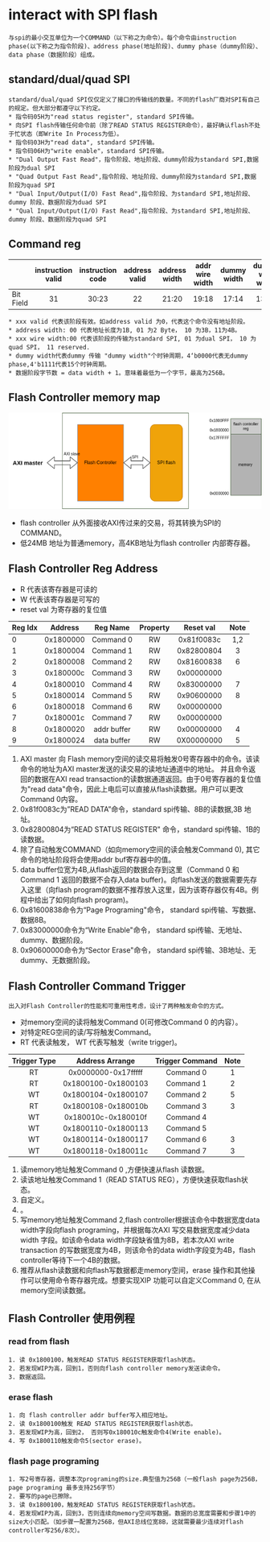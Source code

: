 # interact with SPI flash
    与spi的最小交互单位为一个COMMAND（以下称之为命令）。每个命令由instruction phase(以下称之为指令阶段)、address phase(地址阶段)、dummy phase（dummy阶段）、data phase（数据阶段）组成。
## standard/dual/quad SPI
    standard/dual/quad SPI仅仅定义了接口的传输线的数量。不同的flash厂商对SPI有自己的规定。但大部分都遵守以下约定。
    * 指令码05H为"read status register", standard SPI传输。
    * 向SPI flash传输任何命令前（除了READ STATUS REGISTER命令），最好确认flash不处于忙状态（即Write In Process为低）。
    * 指令码03H为"read data", standard SPI传输。
    * 指令码06H为"write enable"，standard SPI传输。
    * "Dual Output Fast Read"，指令阶段、地址阶段、dummy阶段为standard SPI,数据阶段为dual SPI
    * "Quad Output Fast Read",指令阶段、地址阶段、dummy阶段为standard SPI,数据阶段为quad SPI
    * "Dual Input/Output(I/O) Fast Read",指令阶段、为standard SPI,地址阶段、dummy 阶段、数据阶段为duad SPI
    * "Qual Input/Output(I/O) Fast Read",指令阶段、为standard SPI,地址阶段、dummy 阶段、数据阶段为quad SPI

## Command reg
|           | instruction valid | instruction code|address valid|address width|addr wire width|dummy width|dummy wire width|data valid|data width|data input|data wire width|
|:----------|:-----------------:|:---------------:|:-----------:|:-----------:|:-------------:|:---------:|:----------:|:----------:|:-----------------:|:---:|:-------------:|
| Bit Field |     31            | 30:23           |22           |21:20        |19:18          |17:14      |   13:12      |11   |10:3          |2    |1:0|
    * xxx valid 代表该阶段有效。如address valid 为0，代表这个命令没有地址阶段。 
    * address width: 00 代表地址长度为1B, 01 为2 Byte， 10 为3B，11为4B。
    * xxx wire width:00 代表该阶段的传输为standard SPI, 01 为dual SPI， 10 为quad SPI， 11 reserved.
    * dummy width代表dummy 传输 "dummy width"个时钟周期，4‘b0000代表无dummy phase,4'b1111代表15个时钟周期。
    * 数据阶段字节数 = data width + 1。意味着最低为一个字节，最高为256B。

## Flash Controller memory map
![](flash_controller_memory.png)
* flash controller 从外面接收AXI传过来的交易，将其转换为SPI的COMMAND。
* 低24MB 地址为普通memory，高4KB地址为flash controller 内部寄存器。

## Flash Controller Reg Address
* R 代表该寄存器是可读的
* W 代表该寄存器是可写的
* reset val 为寄存器的复位值

|Reg Idx|Address| Reg Name | Property |Reset val| Note|
|:------|:-----:|:--------:|:--------:|:-------:|:---:|
|0      |0x1800000|Command 0 | RW     |0x81f0083c|1,2 |
|1      |0x1800004|Command 1 | RW     |0x82800804| 3  |
|2      |0x1800008|Command 2 | RW     |0x81600838| 6  |
|3      |0x180000c|Command 3 | RW     |0x00000000|    |
|4      |0x1800010|Command 4 | RW     |0x83000000|7   |
|5      |0x1800014|Command 5 | RW     |0x90600000|  8 |
|6      |0x1800018|Command 6 | RW     |0x00000000|    |
|7      |0x180001c|Command 7 | RW     |0x00000000|    |
|8      |0x1800020|addr buffer|RW     |0x00000000|  4 |
|9      |0x1800024|data buffer|RW     |0X00000000| 5  |






1. AXI master 向 Flash memory空间的读交易将触发0号寄存器中的命令。该读命令的地址为AXI master发送的读交易的读地址通道中的地址。 并且命令返回的数据在AXI read transaction的读数据通道返回。由于0号寄存器的复位值为"read data"命令，因此上电后可以直接从flash读数据。用户可以更改Command 0内容。
2. 0x81f0083c为”READ DATA”命令，standard spi传输、8B的读数据,3B 地址。
3. 0x82800804为“READ STATUS REGISTER" 命令，standard spi传输、1B的读数据。
4. 除了自动触发COMMAND（如向memory空间的读会触发Command 0), 其它命令的地址阶段将会使用addr buf寄存器中的值。
5. data buffer位宽为4B,从flash返回的数据会存到这里（Command 0 和 Command 1 返回的数据不会存入data buffer)。向flash发送的数据需要先存入这里（向flash program的数据不推荐放入这里，因为该寄存器仅有4B。例程中给出了如何向flash program)。 
6. 0x81600838命令为“Page Programing"命令， standard spi传输、写数据、数据8B。
7. 0x83000000命令为“Write Enable"命令， standard spi传输、无地址、dummy、数据阶段。
8. 0x90600000命令为“Sector Erase"命令， standard spi传输、3B地址、无dummy、无数据阶段。
## Flash Controller Command Trigger
    出入对Flash Controller的性能和可重用性考虑，设计了两种触发命令的方式。
* 对memory空间的读将触发Command 0(可修改Command 0 的内容）。
* 对特定REG空间的读/写将触发Command。
* RT 代表读触发， WT 代表写触发（write trigger)。

|Trigger Type|Address Arrange|Trigger Command| Note |
|:----------:|:-------------:|:-------------:|:----:|
|RT          |0x0000000-0x17fffff|Command 0| 1|
|RT          |0x1800100-0x1800103|Command 1| 2|
|WT          |0x1800104-0x1800107|Command 2| 5|
|RT          |0x1800108-0x180010b|Command 3| 3|
|WT          |0x180010c-0x180010f|Command 4|  |
|WT          |0x1800110-0x1800113|Command 5|  |
|WT          |0x1800114-0x1800117|Command 6| 3|
|WT          |0x1800118-0x180011c|Command 7| 3|

1. 读memory地址触发Command 0 ,方便快速从flash 读数据。
2. 读该地址触发Command 1（READ STATUS REG），方便快速获取flash状态。
3. 自定义。
4. 。
5. 写memory地址触发Command 2,flash controller根据该命令中数据宽度data width字段向flash programing，并根据每次AXI 写交易数据宽度减少data width 字段。如该命令data width字段缺省值为8B，若本次AXI write transaction 的写数据宽度为4B，则该命令的data width字段变为4B，flash controller等待下一个4B的数据。
6. 推荐从flash读数据和向flash写数据都走memory空间，erase 操作和其他操作可以使用命令寄存器完成。想要实现XIP 功能可以自定义Command 0, 在从memory空间读数据。

## Flash Controller 使用例程
### read from flash
    1. 读 0x1800100，触发READ STATUS REGISTER获取flash状态。
    2. 若发现WIP为高，回到1，否则向flash controller memory发送读命令。
    3. 数据返回。
### erase flash
    1. 向 flash controller addr buffer写入相应地址。
    2. 读 0x1800100触发 READ STATUS REGISTER获取flash状态。
    3. 若发现WIP为高，回到2， 否则写0x180010c触发命令4(Write enable)。
    4. 写 0x1800110触发命令5(sector erase)。

### flash page programing
    1. 写2号寄存器，调整本次programing的size.典型值为256B（一般flash page为256B，page programing 最多支持256字节）
    2. 要写的page已擦除。
    3. 读 0x1800100，触发READ STATUS REGISTER获取flash状态。
    4. 若发现WIP为高，回到3，否则连续向memory空间写数据。数据的总宽度需要和步骤1中的size大小匹配。（如步骤一配置为256B，但AXI总线位宽8B，这就需要最少连续对flash controller写256/8次）。



